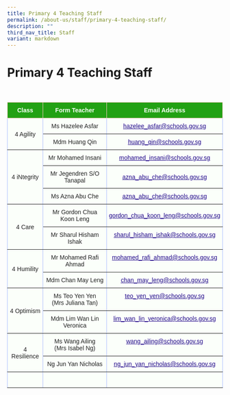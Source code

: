 ```yaml
---
title: Primary 4 Teaching Staff
permalink: /about-us/staff/primary-4-teaching-staff/
description: ""
third_nav_title: Staff
variant: markdown
---
```

Primary 4 Teaching Staff
========================

<br>

<style type="text/css">
.tg  {border-collapse:collapse;border-color:#aabcfe;border-spacing:0;}
.tg td{background-color:#e8edff;border-color:#aabcfe;border-style:solid;border-width:1px;color:#669;
  font-family:Arial, sans-serif;font-size:14px;overflow:hidden;padding:10px 5px;word-break:normal;}
.tg th{background-color:#b9c9fe;border-color:#aabcfe;border-style:solid;border-width:1px;color:#039;
  font-family:Arial, sans-serif;font-size:14px;font-weight:normal;overflow:hidden;padding:10px 5px;word-break:normal;}
.tg .tg-g24l{background-color:#FBFFFA;border-color:inherit;color:#21088A;font-weight:bold;text-align:center;
  text-decoration:underline;vertical-align:top}
.tg .tg-ug26{background-color:#FBFFFA;border-color:inherit;color:#222;text-align:center;vertical-align:middle}
.tg .tg-ehgc{background-color:#22A114;border-color:#ffccc9;color:#FBFFFA;font-weight:bold;text-align:center;vertical-align:top}
.tg .tg-djmn{background-color:#FBFFFA;border-color:inherit;color:#222;text-align:center;vertical-align:middle}
.tg .tg-33ww{background-color:#FBFFFA;border-color:inherit;color:#21088A;font-weight:bold;text-align:center;
  text-decoration:underline;vertical-align:top}
</style>
<table class="tg">
<thead>
  <tr>
    <th class="tg-ehgc">Class</th>
    <th class="tg-ehgc">Form Teacher</th>
    <th class="tg-ehgc">Email Address</th>
  </tr>
</thead>
<tbody>
  <tr>
    <td class="tg-djmn" rowspan="2"><span style="color:#222;background-color:#FBFFFA">4 Agility</span></td>
    <td class="tg-djmn"><span style="color:#222;background-color:#FBFFFA">Ms Hazelee Asfar</span></td>
    <td class="tg-33ww" style="text-align: center; vertical-align: middle;"><a href="mailto:hazelee_asfar@schools.gov.sg"><span style="font-weight:500;text-decoration:underline;color:#21088A">hazelee_asfar@schools.gov.sg</span></a><br></td>
  </tr>
  <tr>
    <td class="tg-ug26"><span style="color:#222;background-color:#FBFFFA">Mdm Huang Qin</span><br></td>
    <td class="tg-g24l"><a href="mailto:huang_qin@schools.gov.sg"><span style="font-weight:500;text-decoration:underline;color:#21088A">huang_qin@schools.gov.sg</span></a></td>
  </tr>
  <tr>
    <td class="tg-djmn" rowspan="3"><span style="color:#222;background-color:#FBFFFA">4 iNtegrity</span></td>
    <td class="tg-djmn"><span style="color:#222;background-color:#FBFFFA">Mr Mohamed Insani</span><br></td>
    <td class="tg-33ww"><a href="mailto:mohamed_insani@schools.gov.sg"><span style="font-weight:500;text-decoration:underline;color:#21088A">mohamed_insani@schools.gov.sg</span></a><br></td>
  </tr>
  <tr>
    <td class="tg-ug26"><span style="color:#222;background-color:#FBFFFA">Mr Jegendren S/O Tanapal</span><br></td>
    <td class="tg-g24l" style="text-align: center; vertical-align: middle;"><a href="mailto:azna_abu_che@schools.gov.sg"><span style="font-weight:500;text-decoration:underline;color:#21088A">azna_abu_che@schools.gov.sg</span></a><br></td>
  </tr>
<tr>
    <td class="tg-ug26"><span style="color:#222;background-color:#FBFFFA">Ms Azna Abu Che</span><br></td>
    <td class="tg-g24l" style="text-align: center; vertical-align: middle;"><a href="mailto:azna_abu_che@schools.gov.sg"><span style="font-weight:500;text-decoration:underline;color:#21088A">azna_abu_che@schools.gov.sg</span></a><br></td>
  </tr>
  <tr>
    <td class="tg-djmn" rowspan="2"><span style="color:#222;background-color:#FBFFFA">4 Care</span></td>
    <td class="tg-djmn"><span style="color:#222;background-color:#FBFFFA">Mr Gordon Chua Koon Leng</span></td>
    <td class="tg-33ww" style="text-align: center; vertical-align: middle;"><a href="mailto:gordon_chua_koon_leng@schools.gov.sg"><span style="font-weight:500;text-decoration:underline;color:#21088A">gordon_chua_koon_leng@schools.gov.sg</span></a></td>
  </tr>
  <tr>
    <td class="tg-ug26"><span style="color:#222;background-color:#FBFFFA">Mr Sharul Hisham Ishak</span><br></td>
    <td class="tg-g24l"><a href="mailto:sharul_hisham_ishak@schools.gov.sg"><span style="font-weight:500;text-decoration:underline;color:#21088A">sharul_hisham_ishak@schools.gov.sg</span></a><br></td>
  </tr>
  <tr>
    <td class="tg-djmn" rowspan="2"><span style="color:#222;background-color:#FBFFFA">4 Humility</span></td>
    <td class="tg-djmn"><span style="color:#222;background-color:#FBFFFA">Mr Mohamed Rafi Ahmad</span><br></td>
    <td class="tg-33ww"><a href="mailto:mohamed_rafi_ahmad@schools.gov.sg"><span style="font-weight:500;text-decoration:underline;color:#21088A">mohamed_rafi_ahmad@schools.gov.sg</span></a><br></td>
  </tr>
  <tr>
    <td class="tg-ug26"><span style="color:#222;background-color:#FBFFFA">Mdm Chan May Leng</span><br></td>
    <td class="tg-g24l"><a href="mailto:chan_may_leng@schools.gov.sg"><span style="font-weight:500;text-decoration:underline;color:#21088A">chan_may_leng@schools.gov.sg</span></a><br></td>
  </tr>
  <tr>
    <td class="tg-djmn" rowspan="2"><span style="color:#222;background-color:#FBFFFA">4 Optimism</span></td>
    <td class="tg-djmn"><span style="color:#222;background-color:#FBFFFA">Ms Teo Yen Yen <br>(Mrs Juliana Tan)</span><br></td>
    <td class="tg-33ww"><a href="mailto:teo_yen_yen@schools.gov.sg"><span style="font-weight:500;text-decoration:underline;color:#21088A">teo_yen_yen@schools.gov.sg</span></a><br></td>
  </tr>
  <tr>
    <td class="tg-ug26"><span style="color:#222;background-color:#FBFFFA">Mdm Lim Wan Lin Veronica</span></td>
    <td class="tg-g24l"><a href="mailto:lim_wan_lin_veronica@schools.gov.sg"><span style="font-weight:500;text-decoration:underline;color:#21088A">lim_wan_lin_veronica@schools.gov.sg</span></a><br></td>
  </tr>
  <tr>
    <td class="tg-djmn" rowspan="2"><span style="color:#222;background-color:#FBFFFA">4 Resilience</span></td>
    <td class="tg-djmn"><span style="color:#222;background-color:#FBFFFA">Ms Wang Ailing<br>(Mrs Isabel Ng)</span><br></td>
    <td class="tg-33ww"><a href="mailto:wang_ailing@schools.gov.sg"><span style="font-weight:500;text-decoration:underline;color:#21088A">wang_ailing@schools.gov.sg</span></a><br></td>
  </tr>
  <tr>
    <td class="tg-ug26"><span style="color:#222;background-color:#FBFFFA">Ng Jun Yan Nicholas</span></td>
    <td class="tg-g24l"><a href="mailto:ng_jun_yan_nicholas@schools.gov.sg"><span style="font-weight:500;text-decoration:underline;color:#21088A">ng_jun_yan_nicholas@schools.gov.sg</span></a></td>
  </tr>
	<tr>
    <td class="tg-djmn"><span style="color:#222;background-color:#FBFFFA"></span></td>
    <td class="tg-djmn"><span style="color:#222;background-color:#FBFFFA"></span><br></td>
    <td class="tg-33ww"></td>
  </tr>
</tbody>
</table>